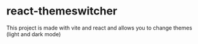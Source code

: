 # react-themeswitcher
This project is made with vite and react and allows you to change themes (light and dark mode)
